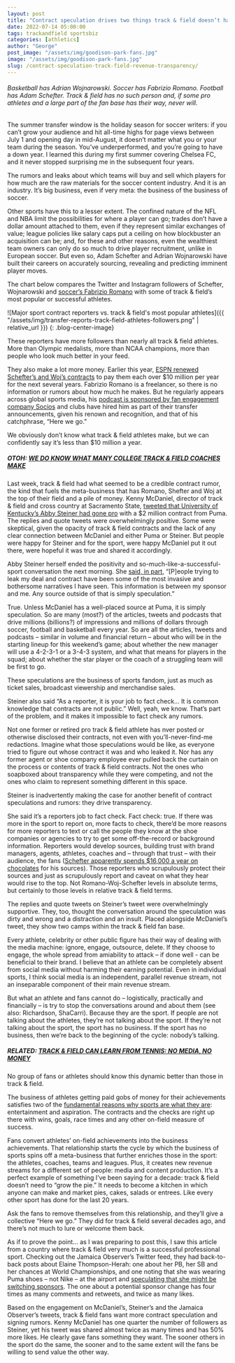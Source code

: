 ```yaml
---
layout: post
title: "Contract speculation drives two things track & field doesn’t have: Revenue and transparency"
date: 2022-07-14 05:00:00
tags: trackandfield sportsbiz
categories: [athletics]
author: "George"
post_image: "/assets/img/goodison-park-fans.jpg"
image: "/assets/img/goodison-park-fans.jpg"
slug: /contract-speculation-track-field-revenue-transparency/
---
```

<h6>Basketball has Adrian Wojnarowski. Soccer has Fabrizio Romano. Football has Adam Schefter. Track & field has no such person and, if some pro athletes and a large part of the fan base has their way, never will.</h6>

The summer transfer window is the holiday season for soccer writers: if you can’t grow your audience and hit all-time highs for page views between July 1 and opening day in mid-August, it doesn’t matter what you or your team during the season. You’ve underperformed, and you’re going to have a down year. I learned this during my first summer covering Chelsea FC, and it never stopped surprising me in the subsequent four years. 

The rumors and leaks about which teams will buy and sell which players for how much are the raw materials for the soccer content industry. And it is an industry. It’s big business, even if very meta: the business of the business of soccer.

Other sports have this to a lesser extent. The confined nature of the NFL and NBA limit the possibilities for where a player can go; trades don’t have a dollar amount attached to them, even if they represent similar exchanges of value; league policies like salary caps put a ceiling on how blockbuster an acquisition can be; and, for these and other reasons, even the wealthiest team owners can only do so much to drive player recruitment, unlike in European soccer. But even so, Adam Schefter and Adrian Wojnarowski have built their careers on accurately sourcing, revealing and predicting imminent player moves.

The chart below compares the Twitter and Instagram followers of Schefter, Wojnarowski and [soccer’s Fabrizio Romano](https://twitter.com/FabrizioRomano) with some of track & field’s most popular or successful athletes.

![Major sport contract reporters vs. track & field's most popular athletes]({{ "/assets/img/transfer-reports-track-field-athletes-followers.png" | relative_url }})
{: .blog-center-image}

These reporters have more followers than nearly all track & field athletes. More than Olympic medalists, more than NCAA champions, more than people who look much better in your feed. 

They also make a lot more money. Earlier this year, [ESPN renewed Schefter’s and Woj’s contracts](https://www.outkick.com/adam-schefter-adrian-wojnarowski-salary/) to pay them each over $10 million per year for the next several years. Fabrizio Romano is a freelancer, so there is no information or rumors about how much he makes. But he regularly appears across global sports media, his [podcast is sponsored by fan engagement company Socios](https://podcasts.apple.com/us/podcast/the-here-we-go-podcast/id1554785643) and clubs have hired him as part of their transfer announcements, given his renown and recognition, and that of his catchphrase, “Here we go.”

We obviously don’t know what track & field athletes make, but we can confidently say it’s less than $10 million a year. 

##### OTOH: [WE DO KNOW WHAT MANY COLLEGE TRACK & FIELD COACHES MAKE](https://nalathletics.com/blog/2020/11/18/how-much-do-college-track-and-field-coaches-make)

Last week, track & field had what seemed to be a credible contract rumor, the kind that fuels the meta-business that has Romano, Shefter and Woj at the top of their field and a pile of money. Kenny McDaniel, director of track & field and cross country at Sacramento State, [tweeted that University of Kentucky’s Abby Steiner had gone pro](https://twitter.com/SacKenny/status/1543999377613529089) with a $2 million contract from Puma. The replies and quote tweets were overwhelmingly positive. Some were skeptical, given the opacity of track & field contracts and the lack of any clear connection between McDaniel and either Puma or Steiner. But people were happy for Steiner and for the sport, were happy McDaniel put it out there, were hopeful it was true and shared it accordingly. 

Abby Steiner herself ended the positivity and so-much-like-a-successful-sport conversation the next morning. She [said, in part](https://twitter.com/abbysteiner1/status/1544334260437483520), “[P]eople trying to leak my deal and contract have been some of the most invasive and bothersome narratives I have seen. This information is between my sponsor and me. Any source outside of that is simply speculation.”

True. Unless McDaniel has a well-placed source at Puma, it is simply speculation. So are many (most?) of the articles, tweets and podcasts that drive millions (billions?) of impressions and millions of dollars through soccer, football and basketball every year. So are all the articles, tweets and podcasts – similar in volume and financial return – about who will be in the starting lineup for this weekend’s game; about whether the new manager will use a 4-2-3-1 or a 3-4-3 system, and what that means for players in the squad; about whether the star player or the coach of a struggling team will be first to go. 

These speculations are the business of sports fandom, just as much as ticket sales, broadcast viewership and merchandise sales. 

Steiner also said “As a reporter, it is your job to fact check… It is common knowledge that contracts are not public.” Well, yeah, we know. That’s part of the problem, and it makes it impossible to fact check any rumors. 

Not one former or retired pro track & field athlete has nver posted or otherwise disclosed their contracts, not even with you’ll-never-find-me redactions. Imagine what those speculations would be like, as everyone tried to figure out whose contract it was and who leaked it. Nor has any former agent or shoe company employee ever pulled back the curtain on the process or contents of track & field contracts. Not the ones who soapboxed about transparency while they were competing, and not the ones who claim to represent something different in this space.

Steiner is inadvertently making the case for another benefit of contract speculations and rumors:  they drive transparency. 

She said it’s a reporters job to fact check. Fact check: true. If there was more in the sport to report on, more facts to check, there’d be more reasons for more reporters to text or call the people they know at the shoe companies or agencies to try to get some off-the-record or background information. Reporters would develop sources, building trust with brand managers, agents, athletes, coaches and – through that trust – with their audience, the fans ([Schefter apparently spends $16,000 a year on chocolates](https://www.washingtonpost.com/sports/2022/07/12/adam-schefter-espn-nfl-/) for his sources). Those reporters who scrupulously protect their sources and just as scrupulously report and caveat on what they hear would rise to the top. Not Romano-Woj-Schefter levels in absolute terms, but certainly to those levels in relative track & field terms. 

The replies and quote tweets on Steiner’s tweet were overwhelmingly supportive. They, too, thought the conversation around the speculation was dirty and wrong and a distraction and an insult. Placed alongside McDaniel’s tweet, they show two camps within the track & field fan base. 

Every athlete, celebrity or other public figure has their way of dealing with the media machine: ignore, engage, outsource, delete. If they choose to engage, the whole spread from amiability to attack – if done well - can be beneficial to their brand. I believe that an athlete can be completely absent from social media without harming their earning potential. Even in individual sports, I think social media is an independent, parallel revenue stream, not an inseparable component of their main revenue stream.

But what an athlete and fans cannot do – logistically, practically and financially – is try to stop the conversations around and about them (see also: Richardson, ShaCarri). Because they are the sport. If people are not talking about the athletes, they’re not talking about the sport. If they’re not talking about the sport, the sport has no business. If the sport has no business, then we’re back to the beginning of the cycle: nobody’s talking.

##### RELATED: [TRACK & FIELD CAN LEARN FROM TENNIS: NO MEDIA, NO MONEY](https://nalathletics.com/blog/2021/06/04/track-and-field-tennis-no-media-no-money)

No group of fans or athletes should know this dynamic better than those in track & field. 

The business of athletes getting paid gobs of money for their achievements satisfies two of the [fundamental reasons why sports are what they are](https://www.amazon.com/EGOals-Exercising-your-high-performance-environments/dp/B09HJ5VV51): entertainment and aspiration. The contracts and the checks are right up there with wins, goals, race times and any other on-field measure of success.  

Fans convert athletes’ on-field achievements into the business achievements. That relationship starts the cycle by which the business of sports spins off a meta-business that further enriches those in the sport: the athletes, coaches, teams and leagues. Plus, it creates new revenue streams for a different set of people: media and content production. It’s a perfect example of something I’ve been saying for a decade: track & field doesn’t need to “grow the pie.” It needs to become a kitchen in which anyone can make and market pies, cakes, salads or entrees. Like every other sport has done for the last 20 years.

Ask the fans to remove themselves from this relationship, and they’ll give a collective “Here we go.” They did for track & field several decades ago, and there’s not much to lure or welcome them back. 

As if to prove the point… as I was preparing to post this, I saw this article from a country where track & field very much is a successful professional sport. Checking out the Jamaica Observer’s Twitter feed, they had back-to-back posts about Elaine Thompson-Herah: one about her PB, her SB and her chances at World Championships, and one noting that she was wearing Puma shoes – not Nike – at the airport and [speculating that she might be switching sponsors](https://www.jamaicaobserver.com/latest-news/thompson-herah-sparks-nike-doubt-ahead-of-world-champs/). The one about a potential sponsor change has four times as many comments and retweets, and twice as many likes. 

Based on the engagement on McDaniel’s, Steiner’s and the Jamaica Observer’s tweets, track & field fans want more contract speculation and signing rumors. Kenny McDaniel has one quarter the number of followers as Steiner, yet his tweet was shared almost twice as many times and has 50% more likes. He clearly gave fans something they want. The sooner others in the sport do the same, the sooner and to the same extent will the fans be willing to send value the other way.
 
